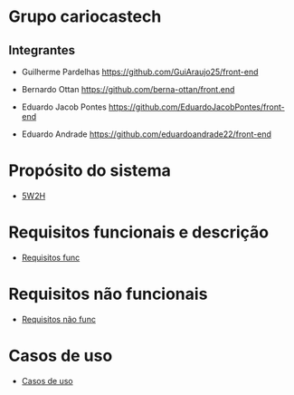 # Grupo cariocastech
## Integrantes 
 - Guilherme Pardelhas https://github.com/GuiAraujo25/front-end

  - Bernardo Ottan  https://github.com/berna-ottan/front.end

  - Eduardo Jacob Pontes https://github.com/EduardoJacobPontes/front-end

  - Eduardo Andrade https://github.com/eduardoandrade22/front-end

# Propósito do sistema

- [5W2H](https://github.com/GuiAraujo25/Grupo-cariocastech/blob/main/projetos/5W2H.md)


# Requisitos funcionais e descrição

- [Requisitos func](https://github.com/GuiAraujo25/Grupo-cariocastech/blob/main/projetos/Requisitos%20funcionais.md)
  

# Requisitos não funcionais 

 - [Requisitos não func](https://github.com/GuiAraujo25/Grupo-cariocastech/blob/main/projetos/Requisitos%20n%C3%A3o%20funcionais.md)

# Casos de uso

- [Casos de uso](https://github.com/GuiAraujo25/Grupo-cariocastech/blob/main/projetos/casos%20%20de%20uso.md)



















